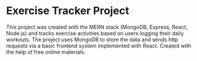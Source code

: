 # Exercise Tracker Project

This project was created with the MERN stack (MongoDB, Express, React, Node.js) and tracks exercise activities based on users logging their daily workouts. The project uses MongoDB to store the data and sends http requests via a basic frontend system implemented with React. Created with the help of free online materials.
